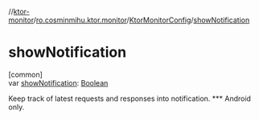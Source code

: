 //[ktor-monitor](../../../index.md)/[ro.cosminmihu.ktor.monitor](../index.md)/[KtorMonitorConfig](index.md)/[showNotification](show-notification.md)

# showNotification

[common]\
var [showNotification](show-notification.md): [Boolean](https://kotlinlang.org/api/core/kotlin-stdlib/kotlin/-boolean/index.html)

Keep track of latest requests and responses into notification. *** Android only.